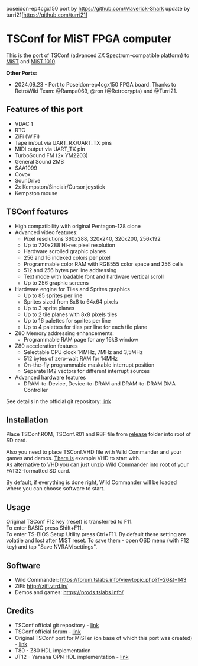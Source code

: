poseidon-ep4cgx150 port by https://github.com/Maverick-Shark
update by turri21[https://github.com/turri21]



# TSConf for MiST FPGA computer

This is the port of TSConf (advanced ZX Spectrum-compatible platform) to [MiST](https://github.com/mist-devel/mist-board) and [MiST.1010](https://github.com/UzixLS/mist1010-board).

**Other Ports:** 
- 2024.09.23 - Port to Poseidon-ep4cgx150 FPGA board. Thanks to RetroWiki Team: @Rampa069, @ron (@Retrocrypta) and @Turri21.

## Features of this port
- VDAC 1
- RTC
- ZiFi (WiFi)
- Tape in/out via UART_RX/UART_TX pins
- MIDI output via UART_TX pin
- TurboSound FM (2x YM2203)
- General Sound 2MB
- SAA1099
- Covox
- SounDrive
- 2x Kempston/Sinclair/Cursor joystick
- Kempston mouse

## TSConf features
- High compatibility with original Pentagon-128 clone
- Advanced video features:
  - Pixel resolutions 360x288, 320x240, 320x200, 256x192
  - Up to 720x288 Hi-res pixel resolution
  - Hardware scrolled graphic planes
  - 256 and 16 indexed colors per pixel
  - Programmable color RAM with RGB555 color space and 256 cells
  - 512 and 256 bytes per line addressing
  - Text mode with loadable font and hardware vertical scroll
  - Up to 256 graphic screens
- Hardware engine for Tiles and Sprites graphics
  - Up to 85 sprites per line
  - Sprites sized from 8x8 to 64x64 pixels
  - Up to 3 sprite planes
  - Up to 2 tile planes with 8x8 pixels tiles
  - Up to 16 palettes for sprites per line
  - Up to 4 palettes for tiles per line for each tile plane
- Z80 Memory addressing enhancements:
  - Programmable RAM page for any 16kB window
- Z80 acceleration features
  - Selectable CPU clock 14MHz, 7MHz and 3,5MHz
  - 512 bytes of zero-wait RAM for 14MHz
  - On-the-fly programmable maskable interrupt position
  - Separate IM2 vectors for different interrupt sources
- Advanced hardware features
  - DRAM-to-Device, Device-to-DRAM and DRAM-to-DRAM DMA Controller

See details in the official git repository: [link](https://github.com/tslabs/zx-evo/blob/master/pentevo/docs/TSconf/tsconf_en.md)


## Installation
Place TSConf.ROM, TSConf.R01 and RBF file from [release](release/) folder into root of SD card.

Also you need to place TSConf.VHD file with  Wild Commander and your games and demos. [There is](release/) example VHD to start with. \
As alternative to VHD you can just unzip Wild Commander into root of your FAT32-formatted SD card.

By default, if everything is done right, Wild Commander will be loaded where you can choose software to start.


## Usage
Original TSConf F12 key (reset) is transferred to F11. \
To enter BASIC press Shift+F11. \
To enter TS-BIOS Setup Utility press Ctrl+F11. By default these setting are volatile and lost after MiST reset. To save them - open OSD menu (with F12 key) and tap "Save NVRAM settings".


## Software
- Wild Commander: https://forum.tslabs.info/viewtopic.php?f=26&t=143
- ZiFi: http://zifi.vtrd.in/
- Demos and games: https://prods.tslabs.info/


## Credits
- TSConf official git repository - [link](https://github.com/tslabs/zx-evo/tree/master)
- TSConf official forum - [link](http://forum.tslabs.info/viewforum.php?f=20&sid=137db6b31f9fb533b908742c2b18284e)
- Original TSConf port for MiSTer (on base of which this port was created) - [link](https://github.com/MiSTer-devel/TSConf_MiSTer)
- T80 - Z80 HDL implementation
- JT12 - Yamaha OPN HDL implementation - [link](https://github.com/jotego/jt12)
